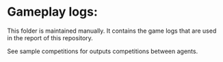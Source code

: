 # Gameplay logs:

This folder is maintained manually. It contains the game logs 
that are used in the report of this repository.

See sample competitions for outputs competitions between agents.
